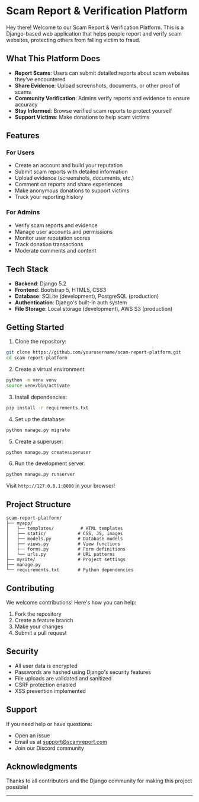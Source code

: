# Scam Report & Verification Platform

Hey there! Welcome to our Scam Report & Verification Platform. This is a Django-based web application that helps people report and verify scam websites, protecting others from falling victim to fraud.

## What This Platform Does 

- **Report Scams**: Users can submit detailed reports about scam websites they've encountered
- **Share Evidence**: Upload screenshots, documents, or other proof of scams
- **Community Verification**: Admins verify reports and evidence to ensure accuracy
- **Stay Informed**: Browse verified scam reports to protect yourself
- **Support Victims**: Make donations to help scam victims

## Features 

### For Users
- Create an account and build your reputation
- Submit scam reports with detailed information
- Upload evidence (screenshots, documents, etc.)
- Comment on reports and share experiences
- Make anonymous donations to support victims
- Track your reporting history

### For Admins
- Verify scam reports and evidence
- Manage user accounts and permissions
- Monitor user reputation scores
- Track donation transactions
- Moderate comments and content

## Tech Stack 

- **Backend**: Django 5.2
- **Frontend**: Bootstrap 5, HTML5, CSS3
- **Database**: SQLite (development), PostgreSQL (production)
- **Authentication**: Django's built-in auth system
- **File Storage**: Local storage (development), AWS S3 (production)

## Getting Started 

1. Clone the repository:
```bash
git clone https://github.com/yourusername/scam-report-platform.git
cd scam-report-platform
```

2. Create a virtual environment:
```bash
python -m venv venv
source venv/bin/activate 
```

3. Install dependencies:
```bash
pip install -r requirements.txt
```

4. Set up the database:
```bash
python manage.py migrate
```

5. Create a superuser:
```bash
python manage.py createsuperuser
```

6. Run the development server:
```bash
python manage.py runserver
```

Visit `http://127.0.0.1:8000` in your browser!

## Project Structure 

```
scam-report-platform/
├── myapp/
│   ├── templates/          # HTML templates
│   ├── static/            # CSS, JS, images
│   ├── models.py          # Database models
│   ├── views.py           # View functions
│   ├── forms.py           # Form definitions
│   └── urls.py            # URL patterns
├── mysite/                # Project settings
├── manage.py
└── requirements.txt       # Python dependencies
```

## Contributing 

We welcome contributions! Here's how you can help:

1. Fork the repository
2. Create a feature branch
3. Make your changes
4. Submit a pull request

## Security 

- All user data is encrypted
- Passwords are hashed using Django's security features
- File uploads are validated and sanitized
- CSRF protection enabled
- XSS prevention implemented


## Support 

If you need help or have questions:
- Open an issue
- Email us at support@scamreport.com
- Join our Discord community

## Acknowledgments 

Thanks to all contributors and the Django community for making this project possible!

---
